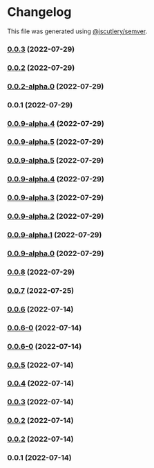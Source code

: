 # Changelog

This file was generated using [@jscutlery/semver](https://github.com/jscutlery/semver).

### [0.0.3](https://github.com/yurikrupnik/nx-go-playground/compare/api-helpers-0.0.2...api-helpers-0.0.3) (2022-07-29)

### [0.0.2](https://github.com/yurikrupnik/nx-go-playground/compare/api-helpers-0.0.2-alpha.0...api-helpers-0.0.2) (2022-07-29)

### [0.0.2-alpha.0](https://github.com/yurikrupnik/nx-go-playground/compare/api-helpers-0.0.1...api-helpers-0.0.2-alpha.0) (2022-07-29)

### 0.0.1 (2022-07-29)

### [0.0.9-alpha.4](https://github.com/yurikrupnik/nx-go-playground/compare/api-helpers-0.0.9-alpha.3...api-helpers-0.0.9-alpha.4) (2022-07-29)

### [0.0.9-alpha.5](https://github.com/yurikrupnik/nx-go-playground/compare/api-helpers-0.0.9-alpha.4...api-helpers-0.0.9-alpha.5) (2022-07-29)

### [0.0.9-alpha.5](https://github.com/yurikrupnik/nx-go-playground/compare/api-helpers-0.0.9-alpha.4...api-helpers-0.0.9-alpha.5) (2022-07-29)

### [0.0.9-alpha.4](https://github.com/yurikrupnik/nx-go-playground/compare/api-helpers-0.0.9-alpha.3...api-helpers-0.0.9-alpha.4) (2022-07-29)

### [0.0.9-alpha.3](https://github.com/yurikrupnik/nx-go-playground/compare/api-helpers-0.0.9-alpha.2...api-helpers-0.0.9-alpha.3) (2022-07-29)

### [0.0.9-alpha.2](https://github.com/yurikrupnik/nx-go-playground/compare/api-helpers-0.0.9-alpha.1...api-helpers-0.0.9-alpha.2) (2022-07-29)

### [0.0.9-alpha.1](https://github.com/yurikrupnik/nx-go-playground/compare/api-helpers-0.0.9-alpha.0...api-helpers-0.0.9-alpha.1) (2022-07-29)

### [0.0.9-alpha.0](https://github.com/yurikrupnik/nx-go-playground/compare/api-helpers-0.0.8...api-helpers-0.0.9-alpha.0) (2022-07-29)

### [0.0.8](https://github.com/yurikrupnik/nx-go-playground/compare/api-helpers-0.0.7...api-helpers-0.0.8) (2022-07-29)

### [0.0.7](https://github.com/yurikrupnik/nx-go-playground/compare/api-helpers-0.0.6...api-helpers-0.0.7) (2022-07-25)

### [0.0.6](https://github.com/yurikrupnik/nx-go-playground/compare/api-helpers-0.0.6-0...api-helpers-0.0.6) (2022-07-14)

### [0.0.6-0](https://github.com/yurikrupnik/nx-go-playground/compare/api-helpers-0.0.6-0...api-helpers-0.0.6-0) (2022-07-14)

### [0.0.6-0](https://github.com/yurikrupnik/nx-go-playground/compare/api-helpers-0.0.5...api-helpers-0.0.6-0) (2022-07-14)

### [0.0.5](https://github.com/yurikrupnik/nx-go-playground/compare/api-helpers-0.0.4...api-helpers-0.0.5) (2022-07-14)

### [0.0.4](https://github.com/yurikrupnik/nx-go-playground/compare/api-helpers-0.0.3...api-helpers-0.0.4) (2022-07-14)

### [0.0.3](https://github.com/yurikrupnik/nx-go-playground/compare/api-helpers-0.0.2...api-helpers-0.0.3) (2022-07-14)

### [0.0.2](https://github.com/yurikrupnik/nx-go-playground/compare/api-helpers-0.0.1...api-helpers-0.0.2) (2022-07-14)

### [0.0.2](https://github.com/yurikrupnik/nx-go-playground/compare/api-helpers-0.0.1...api-helpers-0.0.2) (2022-07-14)

### 0.0.1 (2022-07-14)
